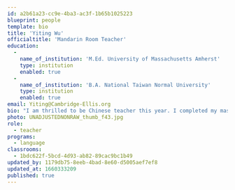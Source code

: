 ```yaml
---
id: a2b61a23-cc9e-4ba3-ac3f-1b65b1025223
blueprint: people
template: bio
title: 'Yiting Wu'
officialtitle: 'Mandarin Room Teacher'
education:
  -
    name_of_institution: 'M.Ed. University of Massachusetts Amherst'
    type: institution
    enabled: true
  -
    name_of_institution: 'B.A. National Taiwan Normal University'
    type: institution
    enabled: true
email: Yiting@Cambridge-Ellis.org
bio: "I am thrilled to be Chinese teacher this year. I completed my master's degree in early childhood education in Umass Amherst. I have several years of teaching experience in preschool and kindergarten. My goal as the teacher is to make children learn with fun and have more experiences in class. I look forward to learning and growing with all of you!"
photo: UNADJUSTEDNONRAW_thumb_f43.jpg
role:
  - teacher
programs:
  - language
classrooms:
  - 1bdc622f-5bcd-4d93-ab82-89cac9bc1b49
updated_by: 1179db75-8eeb-4bad-8e60-d5005aef7ef8
updated_at: 1660333209
published: true
---
```


